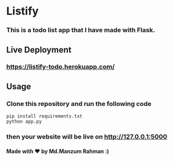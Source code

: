 # Listify

### This is a todo list app that I have made with Flask.

## Live Deployment
### https://listify-todo.herokuapp.com/


## Usage
### Clone this repository and run the following code
 ```bash:
pip install requirements.txt
python app.py
```
###  then your website will be live on http://127.0.0.1:5000

#### Made with ❤ by Md.Manzum Rahman :)
